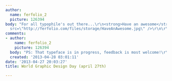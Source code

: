```yaml
---
author:
  name: ferfolio_2
  picture: 126394
body: "For all typophile's out there...\r\n<strong>Have an awesome</strong>\r\n\r\n<img
  src=\"http://ferfolio.com/files/storage/HaveAnAwesome.jpg\" />\r\n\r\n:)"
comments:
- author:
    name: ferfolio_2
    picture: 126394
  body: "PS: That typeface is in progress, feedback is most welcome!\r\nhttp://www.behance.net/gallery/Libertad-(Typeface)/6915645"
  created: '2013-04-28 03:01:11'
date: '2013-04-27 20:03:27'
title: World Graphic Design Day (april 27th)

---
```

